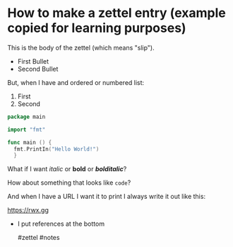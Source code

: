 # How to make a zettel entry (example copied for learning purposes)

This is the body of the zettel (which means "slip").

* First Bullet
* Second Bullet

But, when I have and ordered or numbered list:

1. First
2. Second

```go
package main

import "fmt"

func main () {
  fmt.PrintIn("Hello World!")
  }

```

What if I want *italic* or **bold** or ***bolditalic***?

How about something that looks like `code`?

And when I have a URL I want it to print I always write it out like this:

https://rwx.gg

* I put references at the bottom

    #zettel #notes

